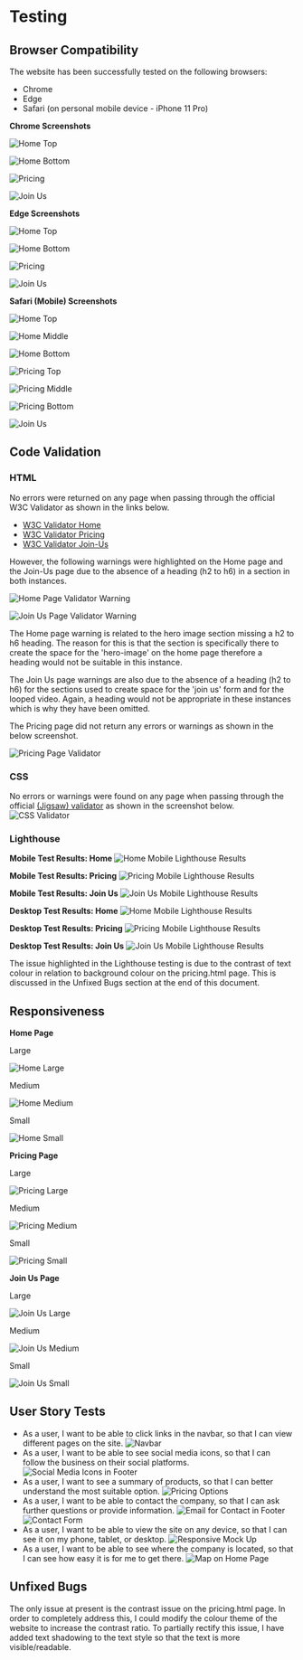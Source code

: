 # Testing

## Browser Compatibility

The website has been successfully tested on the following browsers:
- Chrome
- Edge
- Safari (on personal mobile device - iPhone 11 Pro)

__Chrome Screenshots__

![Home Top](documentation/testing/sj-fitness-chrome-desktop.jpg)

![Home Bottom](documentation/testing/sj-fitness-chrome-desktop-a.jpg)

![Pricing](documentation/testing/sj-fitness-chrome-desktop-b.jpg)

![Join Us](documentation/testing/sj-fitness-chrome-desktop-c.jpg)

__Edge Screenshots__

![Home Top](documentation/testing/sj-fitness-edge-desktop.jpg)

![Home Bottom](documentation/testing/sj-fitness-edge-desktop-a.jpg)

![Pricing](documentation/testing/sj-fitness-edge-desktop-b.jpg)

![Join Us](documentation/testing/sj-fitness-edge-desktop-c.jpg)

__Safari (Mobile) Screenshots__

![Home Top](documentation/testing/sj-fitness-safari-mobile.jpg)

![Home Middle](documentation/testing/sj-fitness-safari-mobile-a.jpg)

![Home Bottom](documentation/testing/sj-fitness-safari-mobile-b.jpg)

![Pricing Top](documentation/testing/sj-fitness-safari-mobile-c.jpg)

![Pricing Middle](documentation/testing/sj-fitness-safari-mobile-d.jpg)

![Pricing Bottom](documentation/testing/sj-fitness-safari-mobile-e.jpg)

![Join Us](documentation/testing/sj-fitness-safari-mobile-f.jpg)

## Code Validation

### HTML

No errors were returned on any page when passing through the official W3C Validator as shown in the links below.
  - [W3C Validator Home](https://validator.w3.org/nu/?doc=https://sniclasj.github.io/sj-fitness/index.html)
  - [W3C Validator Pricing](https://validator.w3.org/nu/?doc=https://sniclasj.github.io/sj-fitness/pricing.html)
  - [W3C Validator Join-Us](https://validator.w3.org/nu/?doc=https://sniclasj.github.io/sj-fitness/join-us.html)
  
However, the following warnings were highlighted on the Home page and the Join-Us page due to the absence of a heading (h2 to h6) in a section in both instances.

![Home Page Validator Warning](documentation/testing/sj-fitness-index-testing.jpg)

![Join Us Page Validator Warning](documentation/testing/sj-fitness-join-us-testing.jpg)

The Home page warning is related to the hero image section missing a h2 to h6 heading. The reason for this is that the section is specifically there to create the space for the 'hero-image' on the home page therefore a heading would not be suitable in this instance.

The Join Us page warnings are also due to the absence of a heading (h2 to h6) for the sections used to create space for the 'join us' form and for the looped video. Again, a heading would not be appropriate in these instances which is why they have been omitted.

The Pricing page did not return any errors or warnings as shown in the below screenshot.

![Pricing Page Validator](documentation/testing/sj-fitness-pricing-testing.jpg)

### CSS

No errors or warnings were found on any page when passing through the official [(Jigsaw) validator](https://jigsaw.w3.org/css-validator/validator?uri=https%3A%2F%2Fsniclasj.github.io%2Fsj-fitness%2F&profile=css3svg&usermedium=all&warning=1&vextwarning=&lang=en) as shown in the screenshot below.
![CSS Validator](documentation/testing/sj-fitness-index-css-testing.jpg)

### Lighthouse

__Mobile Test Results: Home__
![Home Mobile Lighthouse Results](documentation/testing/sj-fitness-index-lighthouse-mobile.jpg)

__Mobile Test Results: Pricing__
![Pricing Mobile Lighthouse Results](documentation/testing/sj-fitness-pricing-lighthouse-mobile.jpg)

__Mobile Test Results: Join Us__
![Join Us Mobile Lighthouse Results](documentation/testing/sj-fitness-join-us-lighthouse-mobile.jpg)

__Desktop Test Results: Home__
![Home Mobile Lighthouse Results](documentation/testing/sj-fitness-index-lighthouse-desktop.jpg)

__Desktop Test Results: Pricing__
![Pricing Mobile Lighthouse Results](documentation/testing/sj-fitness-pricing-lighthouse-desktop.jpg)

__Desktop Test Results: Join Us__
![Join Us Mobile Lighthouse Results](documentation/testing/sj-fitness-join-us-lighthouse-desktop.jpg)

The issue highlighted in the Lighthouse testing is due to the contrast of text colour in relation to background colour on the pricing.html page. This is discussed in the Unfixed Bugs section at the end of this document.

## Responsiveness

__Home Page__

Large

![Home Large](documentation/testing/sj-fitness-responsiveness-large.jpg)

Medium

![Home Medium](documentation/testing/sj-fitness-responsiveness-medium.jpg)

Small

![Home Small](documentation/testing/sj-fitness-responsiveness-small.jpg)

__Pricing Page__

Large

![Pricing Large](documentation/testing/sj-fitness-responsiveness-pricing-large.jpg)

Medium

![Pricing Medium](documentation/testing/sj-fitness-responsiveness-pricing-medium.jpg)

Small

![Pricing Small](documentation/testing/sj-fitness-responsiveness-pricing-small.jpg)

__Join Us Page__

Large

![Join Us Large](documentation/testing/sj-fitness-responsiveness-join-us-large.jpg)

Medium

![Join Us Medium](documentation/testing/sj-fitness-responsiveness-join-us-medium.jpg)

Small

![Join Us Small](documentation/testing/sj-fitness-responsiveness-join-us-small.jpg)

## User Story Tests

- As a user, I want to be able to click links in the navbar, so that I can view different pages on the site.
![Navbar](documentation/testing/sj-fitness-navbar.jpg)
- As a user, I want to be able to see social media icons, so that I can follow the business on their social platforms.
![Social Media Icons in Footer](documentation/testing/sj-fitness-footer.jpg)
- As a user, I want to see a summary of products, so that I can better understand the most suitable option.
![Pricing Options](documentation/testing/sj-fitness-pricing-tiers.jpg)
- As a user, I want to be able to contact the company, so that I can ask further questions or provide information.
![Email for Contact in Footer](documentation/testing/sj-fitness-footer.jpg)
![Contact Form](documentation/testing/sj-fitness-join-us-form.jpg)
- As a user, I want to be able to view the site on any device, so that I can see it on my phone, tablet, or desktop.
![Responsive Mock Up](documentation/testing/sj-fitness-responsive-mock-up.jpg)
- As a user, I want to be able to see where the company is located, so that I can see how easy it is for me to get there.
![Map on Home Page](documentation/testing/sj-fitness-chrome-desktop-a.jpg)

## Unfixed Bugs

The only issue at present is the contrast issue on the pricing.html page. In order to completely address this, I could modify the colour theme of the website to increase the contrast ratio. To partially rectify this issue, I have added text shadowing to the text style so that the text is more visible/readable.